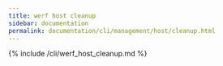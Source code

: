 ```yaml
---
title: werf host cleanup
sidebar: documentation
permalink: documentation/cli/management/host/cleanup.html
---
```


{% include /cli/werf_host_cleanup.md %}
